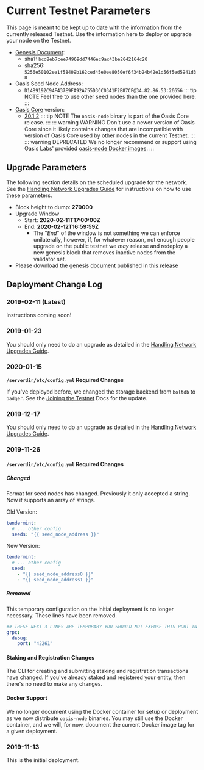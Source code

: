 # Current Testnet Parameters

This page is meant to be kept up to date with the information from the currently
released Testnet. Use the information here to deploy or upgrade your node on the
Testnet.

* [Genesis Document](https://github.com/oasislabs/public-testnet-artifacts/releases/download/2020-01-23/genesis.json):
  * sha1: `bcd8eb7cee74969dd7446ec9ac43be2042164c20`
  * sha256: `5256e50102ee1f58409b162ced45e0ee8050ef6f34b24b42e1d56f5ed5941d38`
* Oasis Seed Node Address:
  * `D14B9192C94F437E9FA92A755D3CC0341F2E87CF@34.82.86.53:26656`
  ::: tip NOTE
  Feel free to use other seed nodes than the one provided here.
  :::
* [Oasis Core] version:
  * [20.1.2](https://github.com/oasislabs/oasis-core/releases/tag/v20.1.2)
  ::: tip NOTE
  The `oasis-node` binary is part of the Oasis Core release.
  :::
  ::: warning WARNING
  Don't use a newer version of Oasis Core since it likely contains changes that
  are incompatible with version of Oasis Core used by other nodes in the current
  Testnet.
  :::
  ::: warning DEPRECATED
  We no longer recommend or support using Oasis Labs' provided [oasis-node
  Docker images].
  :::

[Oasis Core]: https://github.com/oasislabs/oasis-core
[oasis-node Docker images]: https://hub.docker.com/r/oasislabs/oasis-node/tags

## Upgrade Parameters

The following section details on the scheduled upgrade for the network. See the
[Handling Network Upgrades Guide](./maintenance/handling-network-upgrades.md)
for instructions on how to use these parameters.

* Block height to dump: **270000**
* Upgrade Window
  * Start: **2020-02-11T17:00:00Z**
  * End: **2020-02-12T16:59:59Z**
    * The "_End_" of the window is not something we can enforce unilaterally,
      however, if, for whatever reason, not enough people upgrade on the public
      testnet we _may_ release and redeploy a new genesis block that removes
      inactive nodes from the validator set.
* Please download the genesis document published in
  [this release](https://github.com/oasislabs/public-testnet-artifacts/releases/tag/2020-02-11)

## Deployment Change Log

### 2019-02-11 (Latest)

Instructions coming soon!

### 2019-01-23

You should only need to do an upgrade as detailed in the [Handling Network
Upgrades Guide](./maintenance/handling-network-upgrades.md).

### 2020-01-15

**`/serverdir/etc/config.yml` Required Changes**

If you've deployed before, we changed the storage backend from `boltdb` to
`badger`. See the [Joining the Testnet](./joining-the-testnet.md) Docs for the
update.

### 2019-12-17

You should only need to do an upgrade as detailed in the [Handling Network
Upgrades Guide](./maintenance/handling-network-upgrades.md).

### 2019-11-26

#### `/serverdir/etc/config.yml` Required Changes

##### Changed

Format for seed nodes has changed. Previously it only accepted a string. Now it
supports an array of strings.

Old Version:

```yaml
tendermint:
  # ... other config
  seeds: "{{ seed_node_address }}"
```

New Version:

```yaml
tendermint:
  # ... other config
  seed:
    - "{{ seed_node_address0 }}"
    - "{{ seed_node_address1 }}"
```

##### Removed

This temporary configuration on the initial deployment is no longer necessary.
These lines have been removed.

```yaml
## THESE NEXT 3 LINES ARE TEMPORARY YOU SHOULD NOT EXPOSE THIS PORT IN ANY WAY
grpc:
  debug:
    port: "42261"
```

#### Staking and Registration Changes

The CLI for creating and submitting staking and registration transactions have
changed. If you've already staked and registered your entity, then there's no
need to make any changes.

#### Docker Support

We no longer document using the Docker container for setup or deployment as we
now distribute `oasis-node` binaries. You may still use the Docker container,
and we will, for now, document the current Docker image tag for a given
deployment.

### 2019-11-13

This is the initial deployment.
